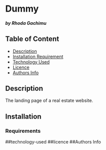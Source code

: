 # Dummy
##### by Rhoda Gachimu

## Table of Content
 
 + [Description](#description)
 + [Installation Requirement](#Installation)
 + [Technology Used](#technology-used)
 + [Licence](#licence)
 + [Authors Info](#author-Info)
 
 
 ## Description
 The landing page of a real estate  website.

 
 ## Installation
 
 ### Requirements
 ##technology-used
 ##licence
 ##Authors Info
 
